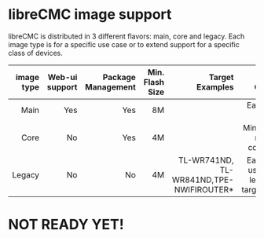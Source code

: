 # libreCMC image support

libreCMC is distributed in 3 different flavors: main, core and legacy. 
Each image type is for a specific use case or to extend support for a 
specific class of devices.


| image type | Web-ui support    |Package Management | Min. Flash Size | Target Examples     | Use Case |
|-----------:|-------------:|------------------:|-----------:|--------------------:|---------:|
| Main     | Yes          | Yes	        | 8M      |                  | Easy to use |
| Core       | No           | Yes               | 4M      |            | Minimal, more control | 
| Legacy    | No	    | No	        | 4M	     | TL-WR741ND, TL-WR841ND,TPE-NWIFIROUTER* | Easy to use for legacy targets... |


# NOT READY YET!
